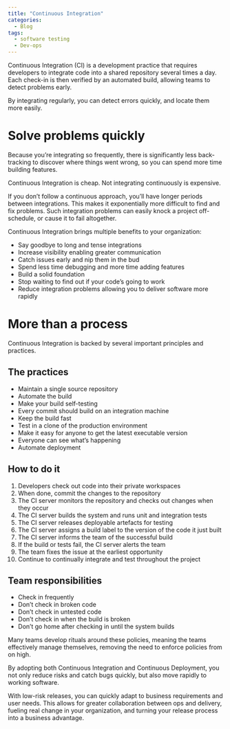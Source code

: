 ```yaml
---
title: "Continuous Integration"
categories:
  - Blog
tags:
  - software testing
  - Dev-ops
---
```


Continuous Integration (CI) is a development practice that requires developers to integrate code into a shared repository several times a day. Each check-in is then verified by an automated build, allowing teams to detect problems early.

By integrating regularly, you can detect errors quickly, and locate them more easily.

<h1>Solve problems quickly</h1>

Because you’re integrating so frequently, there is significantly less back-tracking to discover where things went wrong, so you can spend more time building features.

Continuous Integration is cheap. Not integrating continuously is expensive.

If you don’t follow a continuous approach, you’ll have longer periods between integrations. This makes it exponentially more difficult to find and fix problems. Such integration problems can easily knock a project off-schedule, or cause it to fail altogether.

Continuous Integration brings multiple benefits to your organization:
<ul>
<li>Say goodbye to long and tense integrations</li>
<li>Increase visibility enabling greater communication</li>
<li>Catch issues early and nip them in the bud</li>
<li>Spend less time debugging and more time adding features</li>
<li>Build a solid foundation</li>
<li>Stop waiting to find out if your code’s going to work</li>
<li>Reduce integration problems allowing you to deliver software more rapidly</li>
</ul>

<h1>More than a process</h1>

Continuous Integration is backed by several important principles and practices.

<h2>The practices </h2>
<ul>
<li>Maintain a single source repository</li>
<li>Automate the build</li>
<li>Make your build self-testing</li>
<li>Every commit should build on an integration machine</li>
<li>Keep the build fast</li>
<li>Test in a clone of the production environment</li>
<li>Make it easy for anyone to get the latest executable version</li>
<li>Everyone can see what’s happening</li>
<li>Automate deployment</li>
</ul>
<h2>How to do it </h2>
<ol>
<li>Developers check out code into their private workspaces</li>
<li>When done, commit the changes to the repository</li>
<li>The CI server monitors the repository and checks out changes when they occur</li>
<li>The CI server builds the system and runs unit and integration tests</li>
<li>The CI server releases deployable artefacts for testing</li>
<li>The CI server assigns a build label to the version of the code it just built</li>
<li>The CI server informs the team of the successful build</li>
<li>If the build or tests fail, the CI server alerts the team</li>
<li>The team fixes the issue at the earliest opportunity</li>
<li>Continue to continually integrate and test throughout the project</li>
</ol>

<h2>Team responsibilities</h2>
<ul>
<li>Check in frequently</li>
<li>Don’t check in broken code</li>
<li>Don’t check in untested code</li>
<li>Don’t check in when the build is broken</li>
<li>Don’t go home after checking in until the system builds</li>
</ul>

Many teams develop rituals around these policies, meaning the teams effectively manage themselves, removing the need to enforce policies from on high.

By adopting both Continuous Integration and Continuous Deployment, you not only reduce risks and catch bugs quickly, but also move rapidly to working software.

With low-risk releases, you can quickly adapt to business requirements and user needs. This allows for greater collaboration between ops and delivery, fueling real change in your organization, and turning your release process into a business advantage.